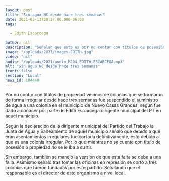 ```yaml
---
layout: post
title: "Sin agua NC desde hace tres semanas"
date: 2021-05-13T20:27:00.000-06:00
tags:
  
  - Edith Escarcega
  
author: nil
description: "Señalan que esto es por no contar con títulos de posesión."
image: "/uploads/2021/images-EDITH.jpg"
video: "nil"
audio: "/uploads/2021/audio-MJ04_EDITH_ESCARCEGA.mp3"
alt: "Sin agua NC desde hace tres semanas"
front: false
section: "Local"
news_id: 184448
---
```


Por no contar con títulos de propiedad vecinos de colonias que se formaron de forma irregular desde hace tres semanas fue suspendido el suministro de agua a una colonia en el municipio de Nuevo Casas Grandes, según fue dado a conocer por parte de Edith Escarcega dirigente municipal del PT en aquel municipio.

Según la declaración de la dirigente municipal del Partido del Trabajo la Junta de Agua y Saneamiento de aquel municipio señaló que debido a que eran asentamientos irregulares fue cortada definitivamente, esto debido a que es una colonia irregular. Por lo que mientras no se cuente con titulo de posesión o propiedad no se le iba a surtir.

Sin embargo, también se manejó la versión de que esta falta se debe a una falla. Asimismo señaló tras tomar las oficinas en represión se cortó a tres colonias que fueron fundadas por este partido. Señalando que el responsable es el director de este organismo a nivel local.
